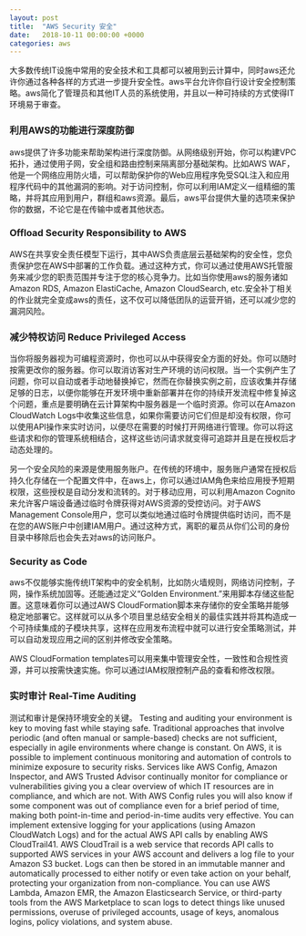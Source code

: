 ```yaml
---
layout: post
title:  "AWS Security 安全"
date:   2018-10-11 00:00:00 +0000
categories: aws
---
```


大多数传统IT设施中常用的安全技术和工具都可以被用到云计算中，同时aws还允许你通过各种各样的方式进一步提升安全性。aws平台允许你自行设计安全控制策略。aws简化了管理员和其他IT人员的系统使用，并且以一种可持续的方式使得IT环境易于审查。



### 利用AWS的功能进行深度防御
aws提供了许多功能来帮助架构进行深度防御。从网络级别开始，你可以构建VPC拓扑，通过使用子网，安全组和路由控制来隔离部分基础架构。比如AWS WAF，他是一个网络应用防火墙，可以帮助保护你的Web应用程序免受SQL注入和应用程序代码中的其他漏洞的影响。对于访问控制，你可以利用IAM定义一组精细的策略，并将其应用到用户，群组和aws资源。最后，aws平台提供大量的选项来保护你的数据，不论它是在传输中或者其他状态。

### Offload Security Responsibility to AWS

AWS在共享安全责任模型下运行，其中AWS负责底层云基础架构的安全性，您负责保护您在AWS中部署的工作负载。通过这种方式，你可以通过使用AWS托管服务来减少您的职责范围并专注于您的核心竞争力。比如当你使用aws的服务诸如Amazon RDS, Amazon ElastiCache, Amazon CloudSearch, etc.安全补丁相关的作业就完全变成aws的责任，这不仅可以降低团队的运营开销，还可以减少您的漏洞风险。




### 减少特权访问 Reduce Privileged Access
当你将服务器视为可编程资源时，你也可以从中获得安全方面的好处。你可以随时按需更改你的服务器。你可以取消访客对生产环境的访问权限。当一个实例产生了问题，你可以自动或者手动地替换掉它，然而在你替换实例之前，应该收集并存储足够的日志，以便你能够在开发环境中重新部署并在你的持续开发流程中修复掉这个问题，重点是要明确在云计算架构中服务器是一个临时资源。你可以在Amazon CloudWatch Logs中收集这些信息，如果你需要访问它们但是却没有权限，你可以使用API操作来实时访问，以便尽在需要的时候打开网络进行管理。你可以将这些请求和你的管理系统相结合，这样这些访问请求就变得可追踪并且是在授权后才动态处理的。

另一个安全风险的来源是使用服务账户。在传统的环境中，服务账户通常在授权后持久化存储在一个配置文件中，在aws上，你可以通过IAM角色来给应用授予短期权限，这些授权是自动分发和流转的。对于移动应用，可以利用Amazon Cognito来允许客户端设备通过临时令牌获得对AWS资源的受控访问。对于AWS Management Console用户，您可以类似地通过临时令牌提供临时访问，而不是在您的AWS账户中创建IAM用户。通过这种方式，离职的雇员从你们公司的身份目录中移除后也会失去对aws的访问账户。

### Security as Code
aws不仅能够实施传统IT架构中的安全机制，比如防火墙规则，网络访问控制，子网，操作系统加固等。还能通过定义“Golden Environment.”来用脚本存储这些配置。这意味着你可以通过AWS CloudFormation脚本来存储你的安全策略并能够稳定地部署它。这样就可以从多个项目里总结安全相关的最佳实践并将其构造成一个可持续集成的子模块共享，这样在应用发布流程中就可以进行安全策略测试，并可以自动发现应用之间的区别并修改安全策略。

AWS CloudFormation templates可以用来集中管理安全性，一致性和合规性资源，并可以按需快速实施。你可以通过IAM权限控制产品的查看和修改权限。

### 实时审计 Real-Time Auditing

测试和审计是保持环境安全的关键。
Testing and auditing your environment is key to moving fast while staying safe. Traditional approaches that involve periodic (and often manual or sample-based) checks are not sufficient, especially in agile environments where change is constant. On AWS, it is possible to implement continuous monitoring and automation of controls to minimize exposure to security risks. Services like AWS Config, Amazon Inspector, and AWS Trusted Advisor continually monitor for compliance or vulnerabilities giving you a clear overview of which IT resources are in compliance, and which are not. With AWS Config rules you will also know if some component was out of compliance even for a brief period of time, making both point-in-time and period-in-time audits very effective. You can implement extensive logging for your applications (using Amazon CloudWatch Logs) and for the actual AWS API calls by enabling AWS CloudTrail41. AWS CloudTrail is a web service that records API calls to supported AWS services in your AWS account and delivers a log file to your Amazon S3 bucket. Logs can then be stored in an immutable manner and automatically processed to either notify or even take action on your behalf, protecting your organization from non-compliance. You can use AWS Lambda, Amazon EMR, the Amazon Elasticsearch Service, or third-party tools from the AWS Marketplace to scan logs to detect things like unused permissions, overuse of privileged accounts, usage of keys, anomalous logins, policy violations, and system abuse.







